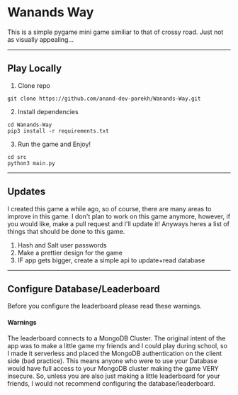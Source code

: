 # Wanands Way

This is a simple pygame mini game similiar to that of crossy road. Just not as visually appealing...


---
## Play Locally

1) Clone repo
```
git clone https://github.com/anand-dev-parekh/Wanands-Way.git
```
2) Install dependencies
```
cd Wanands-Way
pip3 install -r requirements.txt
```
3) Run the game and Enjoy! 
```
cd src
python3 main.py
```

---

## Updates
I created this game a while ago, so of course, there are many areas to improve in this game. I don't plan to work on this game anymore, however, if you would like, make a pull request and I'll update it! Anyways heres a list of things that should be done to this game.

1) Hash and Salt user passwords
2) Make a prettier design for the game
3) IF app gets bigger, create a simple api to update+read database

---

## Configure Database/Leaderboard
Before you configure the leaderboard please read these warnings.

#### Warnings
The leaderboard connects to a MongoDB Cluster. The original intent of the app was to make a little game my friends and I could play during school, so I made it serverless and placed the MongoDB authentication on the client side (bad practice). This means anyone who were to use your Database would have full access to your MongoDB cluster making the game VERY insecure. So, unless you are also just making a little leaderboard for your friends, I would not recommend configuring the database/leaderboard.

